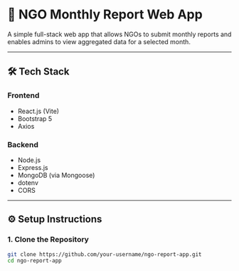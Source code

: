# 📝 NGO Monthly Report Web App

A simple full-stack web app that allows NGOs to submit monthly reports and enables admins to view aggregated data for a selected month.

---

## 🛠️ Tech Stack

### Frontend
- React.js (Vite)
- Bootstrap 5
- Axios

### Backend
- Node.js
- Express.js
- MongoDB (via Mongoose)
- dotenv
- CORS

---

## ⚙️ Setup Instructions

### 1. Clone the Repository

```bash
git clone https://github.com/your-username/ngo-report-app.git
cd ngo-report-app
